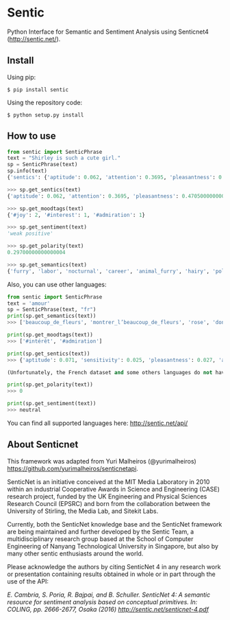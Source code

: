 # Sentic

Python Interface for Semantic and Sentiment Analysis using Senticnet4 (http://sentic.net/).


## Install

Using pip:

```
$ pip install sentic
```

Using the repository code:

```
$ python setup.py install
```

## How to use

```python
from sentic import SenticPhrase
text = "Shirley is such a cute girl."
sp = SenticPhrase(text)
sp.info(text)
{'sentics': {'aptitude': 0.062, 'attention': 0.3695, 'pleasantness': 0.47050000000000003, 'sensitivity': 0.0115}, 'semantics': {'furry', 'labor', 'nocturnal', 'career', 'animal_furry', 'hairy', 'police_work', 'task', 'domestic_pet', 'employment'}, 'moodtags': {'#joy': 2, '#interest': 1, '#admiration': 1}, 'sentiment': 'weak positive', 'polarity': 0.29700000000000004}

>>> sp.get_sentics(text)
{'aptitude': 0.062, 'attention': 0.3695, 'pleasantness': 0.47050000000000003, 'sensitivity': 0.0115}

>>> sp.get_moodtags(text)
{'#joy': 2, '#interest': 1, '#admiration': 1}

>>> sp.get_sentiment(text)
'weak positive'

>>> sp.get_polarity(text)
0.29700000000000004

>>> sp.get_semantics(text)
{'furry', 'labor', 'nocturnal', 'career', 'animal_furry', 'hairy', 'police_work', 'task', 'domestic_pet', 'employment'}
```

Also, you can use other languages:

```python
from sentic import SenticPhrase
text = 'amour'
sp = SenticPhrase(text, "fr")
print(sp.get_semantics(text))
>>> ['beaucoup_de_fleurs', 'montrer_l’beaucoup_de_fleurs', 'rose', 'donner_des_fleurs']

print(sp.get_moodtags(text))
>>> ['#intérêt', '#admiration']

print(sp.get_sentics(text))
>>> {'aptitude': 0.071, 'sensitivity': 0.025, 'pleasantness': 0.027, 'attention': 0.093}

(Unfortunately, the French dataset and some others languages do not have positive/negative labels.)

print(sp.get_polarity(text))
>>> 0

print(sp.get_sentiment(text))
>>> neutral
```

You can find all supported languages here: http://sentic.net/api/

## About Senticnet

This framework was adapted from Yuri Malheiros (@yurimalheiros) https://github.com/yurimalheiros/senticnetapi.

SenticNet is an initiative conceived at the MIT Media Laboratory in 2010 within an industrial Cooperative Awards in Science and Engineering (CASE) research project, funded by the UK Engineering and Physical Sciences Research Council (EPSRC) and born from the collaboration between the University of Stirling, the Media Lab, and Sitekit Labs.

Currently, both the SenticNet knowledge base and the SenticNet framework are being maintained and further developed by the Sentic Team, a multidisciplinary research group based at the School of Computer Engineering of Nanyang Technological University in Singapore, but also by many other sentic enthusiasts around the world.

Please acknowledge the authors by citing SenticNet 4 in any research work or presentation containing results obtained in whole or in part through the use of the API:

*E. Cambria, S. Poria, R. Bajpai, and B. Schuller. SenticNet 4: A semantic resource for sentiment analysis based on conceptual primitives. In: COLING, pp. 2666-2677, Osaka (2016) http://sentic.net/senticnet-4.pdf*
